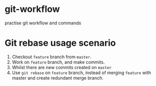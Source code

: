 # git-workflow
practise git workflow and commands
# Git rebase usage scenario 
1. Checkout `feature` branch from `master`.
2. Work on `feature` branch, and make commits.
3. Whilst there are new commits created on `master`
4. Use `git rebase` on `feature` branch, instead of merging `feature` with master and create redundant merge branch.
